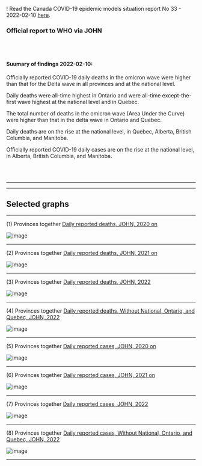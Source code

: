 ! Read the Canada COVID-19 epidemic models situation report No 33 - 2022-02-10 [here](https://github.com/pourmalek/CovidVisualizedCountry/blob/main/situation%20reports/33%20Canada%20COVID-19%20epidemic%20models%20situation%20report%20No%2033%20-%202022-02-10.pdf).

### Official report to WHO via JOHN   


<br/><br/>


#### Suumary of findings 2022-02-10:


Officially reported COVID-19 daily deaths in the omicron wave were higher than that for the Delta wave in all provinces and at the national level. 

Daily deaths were all-time highest in Ontario and were all-time except-the-first wave highest at the national level and in Quebec. 

The total number of deaths in the omicron wave (Area Under the Curve) were higher than that in the delta wave in Ontario and Quebec. 

Daily deaths are on the rise at the national level, in Quebec, Alberta, British Columbia, and Manitoba. 

Officially reported COVID-19 daily cases are on the rise at the national level, in Alberta, British Columbia, and Manitoba. 

<br/><br/>


****

****

## Selected graphs


****

(1) Provinces together [Daily reported deaths, JOHN, 2020 on](https://github.com/pourmalek/CovidVisualizedCountry/blob/main/20220210%20JOHN/output/merge/01%20provinces%20C-19%20daily%20deaths%2C%20Canada%2C%20JOHN%202020.pdf)

![image](https://user-images.githubusercontent.com/30849720/153665069-59a202fe-21f8-4bda-bd97-78d47e6e3f3a.png)

****

(2) Provinces together [Daily reported deaths, JOHN, 2021 on](https://github.com/pourmalek/CovidVisualizedCountry/blob/main/20220210%20JOHN/output/merge/02%20provinces%20C-19%20daily%20deaths%2C%20Canada%2C%20JOHN%202021.pdf)

![image](https://user-images.githubusercontent.com/30849720/153682783-cb1de96c-bfb4-4ff8-bd67-84afc657406e.png)

*****

(3) Provinces together [Daily reported deaths, JOHN, 2022](https://github.com/pourmalek/CovidVisualizedCountry/blob/main/20220210%20JOHN/output/merge/03%20provinces%20C-19%20daily%20deaths%2C%20Canada%2C%20JOHN%202022.pdf)

![image](https://user-images.githubusercontent.com/30849720/153682854-bf6d5dec-0c86-43c0-a8ba-d8ad1024a821.png)

****

(4) Provinces together [Daily reported deaths, Without National, Ontario, and Quebec, JOHN, 2022](https://github.com/pourmalek/CovidVisualizedCountry/blob/main/20220210%20JOHN/output/merge/04%20provinces%20C-19%20daily%20deaths%2C%20Canada%2C%20JOHN%202022.pdf)

![image](https://user-images.githubusercontent.com/30849720/153682984-189f97b1-dc24-4e3f-8249-ac85de086316.png)

****

(5) Provinces together [Daily reported cases, JOHN, 2020 on](https://github.com/pourmalek/CovidVisualizedCountry/blob/main/20220210%20JOHN/output/merge/05%20provinces%20C-19%20daily%20cases%2C%20Canada%2C%20JOHN%202020.pdf)

![image](https://user-images.githubusercontent.com/30849720/153683056-11e81262-9781-44d7-a583-625d095da0b4.png)

****

(6) Provinces together [Daily reported cases, JOHN, 2021 on](https://github.com/pourmalek/CovidVisualizedCountry/blob/main/20220210%20JOHN/output/merge/06%20provinces%20C-19%20daily%20cases%2C%20Canada%2C%20JOHN%202021.pdf)

![image](https://user-images.githubusercontent.com/30849720/153683114-710a5170-24d3-48d4-92b6-9701e6ea6102.png)

*****

(7) Provinces together [Daily reported cases, JOHN, 2022](https://github.com/pourmalek/CovidVisualizedCountry/blob/main/20220210%20JOHN/output/merge/07%20provinces%20C-19%20daily%20cases%2C%20Canada%2C%20JOHN%202022.pdf)

![image](https://user-images.githubusercontent.com/30849720/153683163-76be2cc1-eef9-4f41-be5c-362926ce2352.png)

****

(8) Provinces together [Daily reported cases, Without National, Ontario, and Quebec, JOHN, 2022](https://github.com/pourmalek/CovidVisualizedCountry/blob/main/20220210%20JOHN/output/merge/08%20provinces%20C-19%20daily%20cases%2C%20Canada%2C%20JOHN%202022.pdf)

![image](https://user-images.githubusercontent.com/30849720/153683214-248bbd71-b149-4740-8383-3040f3e5cac2.png)

****

